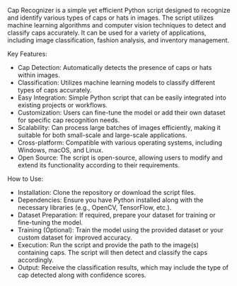 Cap Recognizer is a simple yet efficient Python script designed to recognize and identify various types of caps or hats in images. The script utilizes machine learning algorithms and computer vision techniques to detect and classify caps accurately. It can be used for a variety of applications, including image classification, fashion analysis, and inventory management.

Key Features:

- Cap Detection: Automatically detects the presence of caps or hats within images.
- Classification: Utilizes machine learning models to classify different types of caps accurately.
- Easy Integration: Simple Python script that can be easily integrated into existing projects or workflows.
- Customization: Users can fine-tune the model or add their own dataset for specific cap recognition needs.
- Scalability: Can process large batches of images efficiently, making it suitable for both small-scale and large-scale applications.
- Cross-platform: Compatible with various operating systems, including Windows, macOS, and Linux.
- Open Source: The script is open-source, allowing users to modify and extend its functionality according to their requirements.

How to Use:

- Installation: Clone the repository or download the script files.
- Dependencies: Ensure you have Python installed along with the necessary libraries (e.g., OpenCV, TensorFlow, etc.).
- Dataset Preparation: If required, prepare your dataset for training or fine-tuning the model.
- Training (Optional): Train the model using the provided dataset or your custom dataset for improved accuracy.
- Execution: Run the script and provide the path to the image(s) containing caps. The script will then detect and classify the caps accordingly.
- Output: Receive the classification results, which may include the type of cap detected along with confidence scores.
